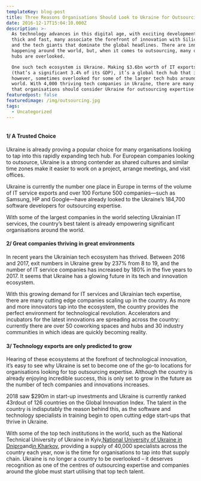 ```yaml
---
templateKey: blog-post
title: Three Reasons Organisations Should Look to Ukraine for Outsourcing Expertise
date: 2016-12-17T15:04:10.000Z
description: >-
  As technology advances in this digital age, with exciting developments coming
  thick and fast, many associate the forefront of innovation with Silicon Valley
  and the tech giants that dominate the global headlines. There are innovations
  happening around the world, but, when it comes to outsourcing, many of these
  hubs are overlooked.

  One such tech ecosystem is Ukraine. Making $3.6bn worth of IT exports in 2017
  (that’s a significant 3.4% of its GDP), it’s a global tech hub that is,
  however, sometimes overlooked for some of the larger tech hubs around the
  world. With 4,000 thriving tech companies in Ukraine, there are many reasons
  that organisations should consider Ukraine for outsourcing expertise.
featuredpost: false
featuredimage: /img/outsourcing.jpg
tags:
  - Uncategorized
---
```

![]()

<!--StartFragment-->

#### 1/ A Trusted Choice

Ukraine is already proving a popular choice for many organisations looking to tap into this rapidly expanding tech hub. For European companies looking to outsource, Ukraine is a strong contender as shared cultures and similar time zones make it easier to work on a project, arrange meetings, and visit offices.

Ukraine is currently the number one place in Europe in terms of the volume of IT service exports and over 100 Fortune 500 companies—such as Samsung, HP and Google—have already looked to the Ukraine’s 184,700 software developers for outsourcing expertise.

With some of the largest companies in the world selecting Ukrainian IT services, the country’s best talent is already empowering significant organisations around the world.

#### 2/ Great companies thriving in great environments

In recent years the Ukrainian tech ecosystem has thrived. Between 2016 and 2017, exit numbers in Ukraine grew by 237% from 8 to 19, and the number of IT service companies has increased by 180% in the five years to 2017. It seems that Ukraine has a glowing future in its tech and innovation ecosystem.

With this growing demand for IT services and Ukrainian tech expertise, there are many cutting edge companies scaling up in the country. As more and more innovators tap into the ecosystem, the country provides the perfect environment for technological revolution. Accelerators and incubators for the latest innovations are spreading across the country: currently there are over 50 coworking spaces and hubs and 30 industry communities in which ideas are quickly becoming reality.

#### 3/ Technology exports are only predicted to grow

Hearing of these ecosystems at the forefront of technological innovation, it’s easy to see why Ukraine is set to become one of the go-to locations for organisations looking for top outsourcing expertise. Although the country is already enjoying incredible success, this is only set to grow in the future as the number of tech companies and innovations increases.

2018 saw $290m in start-up investments and Ukraine is currently ranked 43rdout of 126 countries on the Global Innovation Index. The talent in the country is indisputably the reason behind this, as the software and technology specialists in training begin to open cutting edge start-ups that thrive in Ukraine.

With some of the top tech institutions in the world, such as the National Technical University of Ukraine in Kyiv,[National University of Ukraine in Dnipro](http://www.dnu.dp.ua/en)and[in Kharkov](http://www.univer.kharkov.ua/en), providing a supply of 40,000 specialists across the country each year, now is the time for organisations to tap into that supply chain. Ukraine is no longer a country to be overlooked – it deserves recognition as one of the centres of outsourcing expertise and companies around the globe must start utilising that top tech talent.

<!--EndFragment-->

